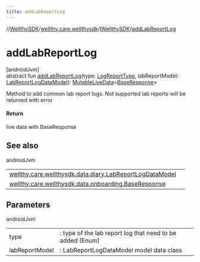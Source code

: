 ```yaml
---
title: addLabReportLog
---
```

//[WellthySDK](../../../index.html)/[wellthy.care.wellthysdk](../index.html)/[IWellthySDK](index.html)/[addLabReportLog](add-lab-report-log.html)



# addLabReportLog



[androidJvm]\
abstract fun [addLabReportLog](add-lab-report-log.html)(type: [LogReportType](../../wellthy.care.wellthysdk.data.diary/-log-report-type/index.html), labReportModel: [LabReportLogDataModel](../../wellthy.care.wellthysdk.data.diary/-lab-report-log-data-model/index.html)): [MutableLiveData](https://developer.android.com/reference/kotlin/androidx/lifecycle/MutableLiveData.html)&lt;[BaseResponse](../../wellthy.care.wellthysdk.data.onboarding/-base-response/index.html)&gt;



Method to add common lab report logs. Not supported lab reports will be returned with error



#### Return



live data with BaseResponse



## See also


androidJvm

| | |
|---|---|
| [wellthy.care.wellthysdk.data.diary.LabReportLogDataModel](../../wellthy.care.wellthysdk.data.diary/-lab-report-log-data-model/index.html) |  |
| [wellthy.care.wellthysdk.data.onboarding.BaseResponse](../../wellthy.care.wellthysdk.data.onboarding/-base-response/index.html) |  |



## Parameters


androidJvm

| | |
|---|---|
| type | : type of the lab report log that need to be added (Enum) |
| labReportModel | : LabReportLogDataModel model data class |




